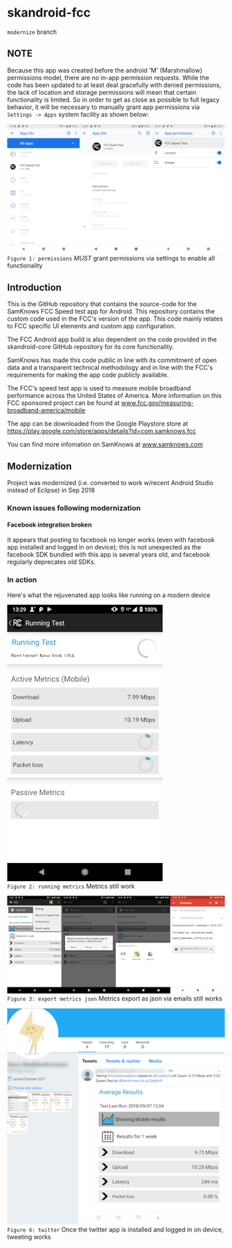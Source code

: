 # skandroid-fcc
`modernize` branch

## NOTE
Because this app was created before the android 'M' (Marshmallow) permissions model,
there are no in-app permission requests.   While the code has been updated to at least
deal gracefully with denied permissions, the lack of location and storage permissions will
mean that certain functionality is limited.  So in order to get as close as possible to full
legacy behavior, it will be necessary to manually grant app permissions via `Settings -> Apps` 
system facility as shown below:

![Screengrab](docs/screengrabs/skandroid-fcc_permissions_manually_granted_via_settings.png)<br>
`Figure 1: permissions` *MUST* grant permissions via settings to enable all functionality

## Introduction
This is the GitHub repository that contains the source-code for the SamKnows FCC Speed test app for Android. This repository contains the custom code used in the FCC's version of the app. This code mainly relates to FCC specific UI elements and custom app configuration.

The FCC Android app build is also dependent on the code provided in the skandroid-core GitHub repository for its core functionality.

SamKnows has made this code public in line with its commitment of open data and a transparent technical methodology and in line with the FCC's requirements for making the app code publicly available.

The FCC's speed test app is used to measure mobile broadband performance across the United States of America. More information on this FCC sponsored project can be found at www.fcc.gov/measuring-broadband-america/mobile

The app can be downloaded from the Google Playstore store at https://play.google.com/store/apps/details?id=com.samknows.fcc

You can find more infomation on SamKnows at www.samknows.com

## Modernization
Project was modernized (i.e. converted to work w/recent Android Studio instead of Eclipse)
in Sep 2018

### Known issues following modernization

#### Facebook integration broken
It appears that posting to facebook no longer works (even with facebook app installed
and logged in on device); this is not unexpected as the facebook SDK bundled with this
app is several years old, and facebook regularly deprecates old SDKs.

### In action
Here's what the rejuvenated app looks like running on a modern device

![Screengrab](docs/screengrabs/skandroid-fcc_metrics_running.png)<br>
`Figure 2: running metrics` Metrics still work

![Screengrab](docs/screengrabs/skandroid-fcc_export_json.png)<br>
`Figure 3: export metrics json` Metrics export as json via emails still works

![Screengrab](docs/screengrabs/skandroid-fcc_twitter_works_2018-09-07.png)<br>
`Figure 4: twitter` Once the twitter app is installed and logged in on device, tweeting works
